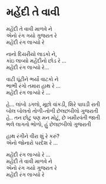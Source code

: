 # મહેંદી તે વાવી

મહેંદી તે વાવી માળવે ને  
એનો રંગ ગયો ગુજરાત રે  
મહેંદી રંગ લાગ્યો રે  

નાનો દિયરીયો લાડકો ને,  
કાંઇ લાવ્યો મહેંદીનો છોડ રે ...  
મહેંદી રંગ લાગ્યો રે...  

વાટી ઘૂંટીને ભર્યો વાટકો ને  
ભાભી રંગો તમારા હાથ રે ...  
મહેંદી રંગ લાગ્યો રે ...  

હે... લાંબો ડગલો, મૂછો વાંકડી, શિરે પાઘડી રાતી  
બોલ બોલતો તોળી-તોળી છેલછબીલો ગુજરાતી  
હે.. તન છોટુ પણ મન મોટું, છે ખમીરવંતી જાતી  
ભલે લાગતો ભોળો, હું છેલછબીલો ગુજરાતી  

હાથ રંગીને વીરા શું રે કરું?  
એનો જોનારો પરદેશ રે ...  

મહેંદી રંગ લાગ્યો રે ...  
મહેંદી તે વાવી માળવે ને  
એનો રંગ ગયો ગુજરાત રે  
મહેંદી રંગ લાગ્યો રે  
